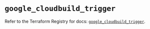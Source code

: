 # `google_cloudbuild_trigger`

Refer to the Terraform Registry for docs: [`google_cloudbuild_trigger`](https://registry.terraform.io/providers/hashicorp/google/5.40.0/docs/resources/cloudbuild_trigger).
